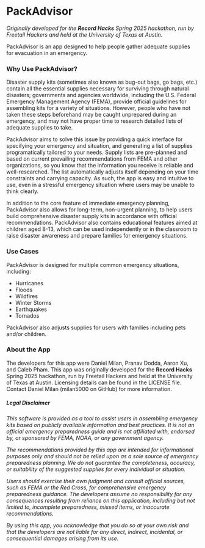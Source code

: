 # PackAdvisor

*Originally developed for the* ***Record Hacks*** *Spring 2025 hackathon, run by Freetail Hackers and held at the University of Texas at Austin.*

PackAdvisor is an app designed to help people gather adequate supplies for evacuation in an emergency.

### Why Use PackAdvisor?

Disaster supply kits (sometimes also known as bug-out bags, go bags, etc.) contain all the essential supplies necessary for surviving through natural disasters; governments and agencies worldwide, including the U.S. Federal Emergency Management Agency (FEMA), provide official guidelines for assembling kits for a variety of situations. However, people who have not taken these steps beforehand may be caught unprepared during an emergency, and may not have proper time to research detailed lists of adequate supplies to take.

PackAdvisor aims to solve this issue by providing a quick interface for specifying your emergency and situation, and generating a list of supplies programatically tailored to your needs. Supply lists are pre-planned and based on current prevailing recommendations from FEMA and other organizations, so you know that the information you receive is reliable and well-researched. The list automatically adjusts itself depending on your time constraints and carrying capacity. As such, the app is easy and intuitive to use, even in a stressful emergency situation where users may be unable to think clearly.

In addition to the core feature of immediate emergency planning, PackAdvisor also allows for long-term, non-urgent planning, to help users build comprehensive disaster supply kits in accordance with official recommendations. PackAdvisor also contains educational features aimed at children aged 8-13, which can be used independently or in the classroom to raise disaster awareness and prepare families for emergency situations.

### Use Cases

PackAdvisor is designed for multiple common emergency situations, including:
- Hurricanes
- Floods
- Wildfires
- Winter Storms
- Earthquakes
- Tornados

PackAdvisor also adjusts supplies for users with families including pets and/or children.

### About the App

The developers for this app were Daniel Milan, Pranav Dodda, Aaron Xu, and Caleb Pham. This app was originally developed for the **Record Hacks** Spring 2025 hackathon, run by Freetail Hackers and held at the University of Texas at Austin. Licensing details can be found in the LICENSE file. Contact Daniel Milan (milan5000 on GitHub) for more information.

##### Legal Disclaimer

*This software is provided as a tool to assist users in assembling emergency kits based on publicly available information and best practices. It is not an official emergency preparedness guide and is not affiliated with, endorsed by, or sponsored by FEMA, NOAA, or any government agency.*

*The recommendations provided by this app are intended for informational purposes only and should not be relied upon as a sole source of emergency preparedness planning. We do not guarantee the completeness, accuracy, or suitability of the suggested supplies for every individual or situation.*

*Users should exercise their own judgment and consult official sources, such as FEMA or the Red Cross, for comprehensive emergency preparedness guidance. The developers assume no responsibility for any consequences resulting from reliance on this application, including but not limited to, incomplete preparedness, missed items, or inaccurate recommendations.*

*By using this app, you acknowledge that you do so at your own risk and that the developers are not liable for any direct, indirect, incidental, or consequential damages arising from its use.*

<!-- 
# React + Vite

This template provides a minimal setup to get React working in Vite with HMR and some ESLint rules.

Currently, two official plugins are available:

- [@vitejs/plugin-react](https://github.com/vitejs/vite-plugin-react/blob/main/packages/plugin-react/README.md) uses [Babel](https://babeljs.io/) for Fast Refresh
- [@vitejs/plugin-react-swc](https://github.com/vitejs/vite-plugin-react-swc) uses [SWC](https://swc.rs/) for Fast Refresh

## Expanding the ESLint configuration

If you are developing a production application, we recommend using TypeScript and enable type-aware lint rules. Check out the [TS template](https://github.com/vitejs/vite/tree/main/packages/create-vite/template-react-ts) to integrate TypeScript and [`typescript-eslint`](https://typescript-eslint.io) in your project. -->
